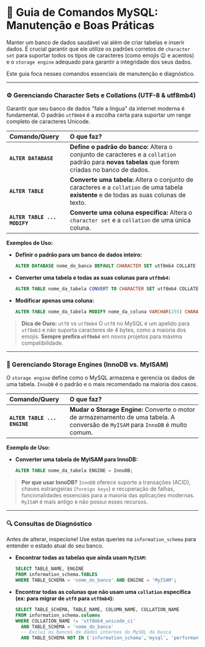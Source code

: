 # 🐘 Guia de Comandos MySQL: Manutenção e Boas Práticas

Manter um banco de dados saudável vai além de criar tabelas e inserir dados. É crucial garantir que ele utilize os padrões corretos de `character set` para suportar todos os tipos de caracteres (como emojis 😉 e acentos) e o `storage engine` adequado para garantir a integridade dos seus dados.

Este guia foca nesses comandos essenciais de manutenção e diagnóstico.

---

### ⚙️ Gerenciando Character Sets e Collations (UTF-8 & utf8mb4)

Garantir que seu banco de dados "fale a língua" da internet moderna é fundamental. O padrão `utf8mb4` é a escolha certa para suportar um range completo de caracteres Unicode.

| Comando/Query | O que faz? |
| :--- | :--- |
| **`ALTER DATABASE`** | **Define o padrão do banco:** Altera o conjunto de caracteres e a `collation` padrão para **novas tabelas** que forem criadas no banco de dados. |
| **`ALTER TABLE`** | **Converte uma tabela:** Altera o conjunto de caracteres e a `collation` de uma tabela **existente** e de todas as suas colunas de texto. |
| **`ALTER TABLE ... MODIFY`** | **Converte uma coluna específica:** Altera o `character set` e a `collation` de uma única coluna. |

**Exemplos de Uso:**

* **Definir o padrão para um banco de dados inteiro:**
    ```sql
    ALTER DATABASE nome_do_banco DEFAULT CHARACTER SET utf8mb4 COLLATE utf8mb4_unicode_ci;
    ```

* **Converter uma tabela e todas as suas colunas para `utf8mb4`:**
    ```sql
    ALTER TABLE nome_da_tabela CONVERT TO CHARACTER SET utf8mb4 COLLATE utf8mb4_unicode_ci;
    ```

* **Modificar apenas uma coluna:**
    ```sql
    ALTER TABLE nome_da_tabela MODIFY nome_da_coluna VARCHAR(255) CHARACTER SET utf8mb4 COLLATE utf8mb4_unicode_ci;
    ```

> **Dica de Ouro:** `utf8` vs `utf8mb4`
> O `utf8` no MySQL é um apelido para `utf8mb3` e não suporta caracteres de 4 bytes, como a maioria dos emojis. **Sempre prefira `utf8mb4`** em novos projetos para máxima compatibilidade.

---

### 🔩 Gerenciando Storage Engines (InnoDB vs. MyISAM)

O `storage engine` define como o MySQL armazena e gerencia os dados de uma tabela. `InnoDB` é o padrão e o mais recomendado na maioria dos casos.

| Comando/Query | O que faz? |
| :--- | :--- |
| **`ALTER TABLE ... ENGINE`** | **Mudar o Storage Engine:** Converte o motor de armazenamento de uma tabela. A conversão de `MyISAM` para `InnoDB` é muito comum. |

**Exemplo de Uso:**

* **Converter uma tabela de MyISAM para InnoDB:**
    ```sql
    ALTER TABLE nome_da_tabela ENGINE = InnoDB;
    ```

> **Por que usar InnoDB?**
> `InnoDB` oferece suporte a transações (ACID), chaves estrangeiras (`foreign keys`) e recuperação de falhas, funcionalidades essenciais para a maioria das aplicações modernas. `MyISAM` é mais antigo e não possui esses recursos.

---

### 🔍 Consultas de Diagnóstico
Antes de alterar, inspecione! Use estas queries na `information_schema` para entender o estado atual do seu banco.

* **Encontrar todas as tabelas que ainda usam `MyISAM`:**
    ```sql
    SELECT TABLE_NAME, ENGINE 
    FROM information_schema.TABLES
    WHERE TABLE_SCHEMA = 'nome_do_banco' AND ENGINE = 'MyISAM';
    ```

* **Encontrar todas as colunas que não usam uma `collation` específica (ex: para migrar de `utf8` para `utf8mb4`):**
    ```sql
    SELECT TABLE_SCHEMA, TABLE_NAME, COLUMN_NAME, COLLATION_NAME
    FROM information_schema.columns 
    WHERE COLLATION_NAME != 'utf8mb4_unicode_ci' 
      AND TABLE_SCHEMA = 'nome_do_banco'
      -- Exclui os bancos de dados internos do MySQL da busca
      AND TABLE_SCHEMA NOT IN ('information_schema','mysql', 'performance_schema','sys');
    ```